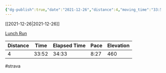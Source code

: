 ```yaml
---
{"dg-publish":true,"date":"2021-12-26","distance":4,"moving_time":"33:52","elapsed_time":"34:33","pace":"8:27","total_elevation_gain":460,"url":"https://www.strava.com/activities/6430996473","permalink":"/01-personal/strava/2021-12-26-lunch-run/","dgPassFrontmatter":true}
---
```



[[2021-12-26\|2021-12-26]]

[Lunch Run](https://www.strava.com/activities/6430996473)

| Distance | Time  | Elapsed Time | Pace | Elevation |
| -------- | ----- | ------------ | ---- | --------- |
| 4        | 33:52 | 34:33        | 8:27 | 460       |




#strava
